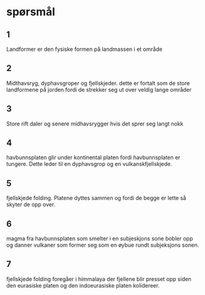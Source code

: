 # spørsmål

## 1

Landformer er den fysiske formen på landmassen i et område

## 2

Midthavsryg, dyphavsgroper og fjellskjeder. dette er fortalt som de store landformene på jorden fordi de strekker seg ut over veldig lange områder

## 3

Store rift daler og senere midhavsrygger hvis det sprer seg langt nokk

## 4

havbunnsplaten glir under kontinental platen fordi havbunnsplaten er tungere. Dette leder til en dyphavsgrop og en vulkanskfjellskjede.

## 5

fjellskjede folding. Platene dyttes sammen og fordi de begge er lette så skyter de opp over.

## 6

magma fra havbunnsplaten som smelter i en subjeskjons sone bobler opp og danner vulkaner som former seg som en øybue rundt subjeksjons sonen.

## 7

fjellskjede folding foregåer i himmalaya der fjellene blir presset opp siden den eurasiske platen og den indoeurasiske platen kolidereer.
